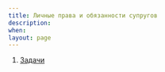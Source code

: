 ```yaml
---
title: Личные права и обязанности супругов
description:
when:
layout: page
---
```


1. [Задачи](.\07\Zadachi_Po_Teme_Neimuschestvennye_Prava_Suprugov.docx)
